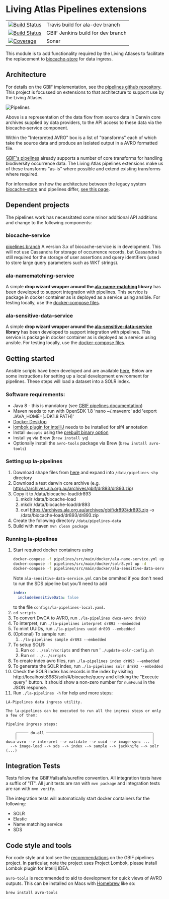 # Living Atlas Pipelines extensions 
| | |
| ---- | ----|
| [![Build Status](https://api.travis-ci.org/gbif/pipelines.svg?branch=ala-dev)](http://travis-ci.org/gbif/pipelines) | Travis build for ala-dev branch |
| [![Build Status](https://builds.gbif.org/job/pipelines/badge/icon?subject=DEV%20-%20Build%20Status&style=flat-square)](https://builds.gbif.org/job/pipelines/)| GBIF Jenkins build for dev branch |
| [![Coverage](https://sonar.gbif.org/api/project_badges/measure?project=org.gbif.pipelines%3Apipelines-parent&metric=coverage)](https://sonar.gbif.org/dashboard?id=org.gbif.pipelines%3Apipelines-parent) |  Sonar  |

This module is to add functionality required by the Living Atlases to facilitate the replacement to [biocache-store](https://github.com/AtlasOfLivingAustralia/biocache-store) for data ingress. 

## Architecture

For details on the GBIF implementation, see the [pipelines github repository](https://github.com/gbif/pipelines).
This project is focussed on extensions to that architecture to support use by the Living Atlases.

![Pipelines](https://confluence.csiro.au/rest/gliffy/1.0/embeddedDiagrams/34f42b70-4936-4400-b0c4-01e4aeeb42c5.png"Pipelines") 

Above is a representation of the data flow from source data in Darwin core archives supplied by data providers, to the API access to these data via the biocache-service component.

Within the "Interpreted AVRO" box is a list of "transforms" each of which take the source data and produce an isolated output in a AVRO formatted file.

[GBIF's pipelines](https://github.com/gbif/pipelines) already supports a number of core transforms for handling biodiversity occurrence data. 
The Living Atlas pipelines extensions make us of these transforms "as-is" where possible and extend existing transforms where required. 

For information on how the architecture between the legacy system [biocache-store](https://github.com/AtlasOfLivingAustralia/biocache-store) 
and pipelines differ, [see this page](architectures.md).

## Dependent projects

The pipelines work has necessitated some minor additional API additions and change to the following components:

### biocache-service
[pipelines branch](https://github.com/AtlasOfLivingAustralia/biocache-service/tree/epic/pipelines%2Fdevelop) 
A version 3.x of biocache-service is in development.
This will not use Cassandra for storage of occurrence records, but Cassandra is still required for the storage
of user assertions and query identifiers (used to store large query parameters such as WKT strings).

### ala-namematching-service
A simple **drop wizard wrapper around the [ala-name-matching](https://github.com/AtlasOfLivingAustralia/ala-name-matching) library** 
has been developed to support integration with pipelines. 
This service is package in docker container as is deployed as a service using ansible.
For testing locally, use the [docker-compose files](pipelines/src/main/docker/ala-name-service.yml).

### ala-sensitive-data-service
A simple **drop wizard wrapper around the [ala-sensitive-data-service](https://github.com/AtlasOfLivingAustralia/ala-sensitive-data-service) library**
has been developed to support integration with pipelines.
This service is package in docker container as is deployed as a service using ansible.
For testing locally, use the [docker-compose files](pipelines/src/main/docker/ala-sensitive-data-service.yml).
 
## Getting started

Ansible scripts have been developed and are available [here](https://github.com/AtlasOfLivingAustralia/ala-install/tree/27_pipelines_spark_hadoop), 
Below are some instructions for setting up a local development environment for pipelines.
These steps will load a dataset into a SOLR index.

### Software requirements:

* Java 8 - this is mandatory (see [GBIF pipelines documentation](https://github.com/gbif/pipelines#about-the-project))
* Maven needs to run with OpenSDK 1.8 
'nano ~/.mavenrc' add 'export JAVA_HOME=[JDK1.8 PATH]'
* [Docker Desktop](https://www.docker.com/products/docker-desktop)
* [lombok plugin for intelliJ](https://projectlombok.org/setup/intellij) needs to be installed for slf4 annotation  
* Install `docopts` using the [prebuilt binary option](https://github.com/docopt/docopts#pre-built-binaries)
* Install `yq` via Brew (`brew install yq`)
* Optionally install the `avro-tools` package via Brew (`brew install avro-tools`)

### Setting up la-pipelines
  
1. Download shape files from [here](https://pipelines-shp.s3-ap-southeast-2.amazonaws.com/pipelines-shapefiles.zip) and expand into `/data/pipelines-shp` directory
1. Download a test darwin core archive (e.g. https://archives.ala.org.au/archives/gbif/dr893/dr893.zip)
2. Copy it to /data/biocache-load/dr893
    1. mkdir /data/biocache-load
    2. mkdir /data/biocache-load/dr893
    3. curl https://archives.ala.org.au/archives/gbif/dr893/dr893.zip -o /data/biocache-load/dr893/dr893.zip
4. Create the following directory `/data/pipelines-data`
5. Build with maven `mvn clean package`

### Running la-pipelines

1. Start required docker containers using
    ```bash
    docker-compose -f pipelines/src/main/docker/ala-name-service.yml up -d
    docker-compose -f pipelines/src/main/docker/solr8.yml up -d
    docker-compose -f pipelines/src/main/docker/ala-sensitive-data-service.yml up -d
    ```
    Note `ala-sensitive-data-service.yml` can be ommited if you don't need to run the SDS pipeline but you'll need to add
    ```yaml
    index:
      includeSensitiveData: false
    ```
    to the file `configs/la-pipelines-local.yaml`.
1. `cd scripts`
1. To convert DwCA to AVRO, run `./la-pipelines dwca-avro dr893`
1. To interpret, run `./la-pipelines interpret dr893 --embedded`
1. To mint UUIDs, run `./la-pipelines uuid dr893 --embedded`
1. (Optional) To sample run:
    1. `./la-pipelines sample dr893 --embedded`
1. To setup SOLR:
    1. Run `cd ../solr/scripts` and  then run ' `./update-solr-config.sh`
    1. Run `cd ../../scripts`
1. To create index avro files, run `./la-pipelines index dr893 --embedded`
2. To generate the SOLR index, run `./la-pipelines solr dr893 --embedded`
3. Check the SOLR index has records in the index by visiting http://localhost:8983/solr/#/biocache/query and clicking the "Execute query" button. It should show a non-zero number for `numFound` in the JSON response.
4. Run `./la-pipelines -h` for help and more steps:
```
LA-Pipelines data ingress utility.

The la-pipelines can be executed to run all the ingress steps or only a few of them:

Pipeline ingress steps:

    ┌───── do-all ───────────────────────────────────────────────┐
    │                                                            │
dwca-avro --> interpret --> validate --> uuid --> image-sync ... │
  --> image-load --> sds --> index --> sample --> jackknife --> solr
(...)
```

## Integration Tests

Tests follow the GBIF/failsafe/surefire convention. 
All integration tests have a suffix of "IT". 
All junit tests are ran with `mvn package` and integration tests are ran with `mvn verify`.

The integration tests will automatically start docker containers for the following:
* SOLR
* Elastic
* Name matching service
* SDS

## Code style and tools

For code style and tool see the [recommendations](https://github.com/gbif/pipelines#codestyle-and-tools-recommendations) on the GBIF pipelines project. In particular, note the project uses Project Lombok, please install Lombok plugin for Intellij IDEA.

`avro-tools` is recommended to aid to development for quick views of AVRO outputs. 
This can be installed on Macs with [Homebrew](https://brew.sh/) like so:

```
brew install avro-tools
```
